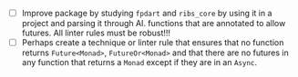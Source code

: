 - [ ] Improve package by studying `fpdart` and `ribs_core` by using it in a project and parsing it through AI.
functions that are annotated to allow futures. All linter rules must be robust!!!
- [ ] Perhaps create a technique or linter rule that ensures that no function returns `Future<Monad>`, `FutureOr<Monad>` and that there are no futures in any function that returns a `Monad` except if they are in an `Async`.